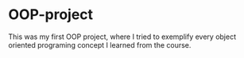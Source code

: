 # OOP-project

This was my first OOP project, where I tried to exemplify every object oriented programing concept I learned from the course.
